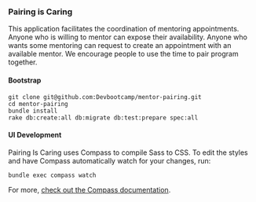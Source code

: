### Pairing is Caring

This application facilitates the coordination of mentoring appointments. Anyone who is willing to mentor can expose their availability. Anyone who wants some mentoring can request to create an appointment with an available mentor. We encourage people to use the time to pair program together.

#### Bootstrap

```
git clone git@github.com:Devbootcamp/mentor-pairing.git
cd mentor-pairing
bundle install
rake db:create:all db:migrate db:test:prepare spec:all
```

#### UI Development

Pairing Is Caring uses Compass to compile Sass to CSS. To edit the styles and have Compass automatically watch for your changes, run:

	bundle exec compass watch

For more, [check out the Compass documentation](http://compass-style.org/).
